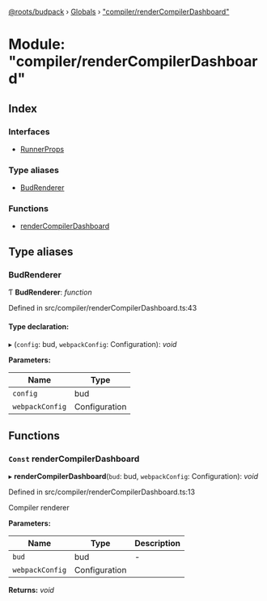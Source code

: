 [@roots/budpack](../README.md) › [Globals](../globals.md) › ["compiler/renderCompilerDashboard"](_compiler_rendercompilerdashboard_.md)

# Module: "compiler/renderCompilerDashboard"

## Index

### Interfaces

* [RunnerProps](../interfaces/_compiler_rendercompilerdashboard_.runnerprops.md)

### Type aliases

* [BudRenderer](_compiler_rendercompilerdashboard_.md#budrenderer)

### Functions

* [renderCompilerDashboard](_compiler_rendercompilerdashboard_.md#const-rendercompilerdashboard)

## Type aliases

###  BudRenderer

Ƭ **BudRenderer**: *function*

Defined in src/compiler/renderCompilerDashboard.ts:43

#### Type declaration:

▸ (`config`: bud, `webpackConfig`: Configuration): *void*

**Parameters:**

Name | Type |
------ | ------ |
`config` | bud |
`webpackConfig` | Configuration |

## Functions

### `Const` renderCompilerDashboard

▸ **renderCompilerDashboard**(`bud`: bud, `webpackConfig`: Configuration): *void*

Defined in src/compiler/renderCompilerDashboard.ts:13

Compiler renderer

**Parameters:**

Name | Type | Description |
------ | ------ | ------ |
`bud` | bud | - |
`webpackConfig` | Configuration |   |

**Returns:** *void*
